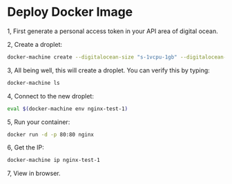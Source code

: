 # Deploy Docker Image

1, First generate a personal access token in your API area of digital ocean.

2, Create a droplet:

```bash
docker-machine create --digitalocean-size "s-1vcpu-1gb" --digitalocean-region lon1 --driver digitalocean --digitalocean-access-token <access-token> nginx-test-1
```

3, All being well, this will create a droplet. You can verify this by typing:

```bash
docker-machine ls
```

4, Connect to the new droplet:

```bash
eval $(docker-machine env nginx-test-1)
```

5, Run your container:

```bash
docker run -d -p 80:80 nginx
```

6, Get the IP:

```bash
docker-machine ip nginx-test-1
```

7, View in browser.